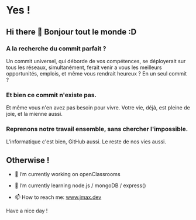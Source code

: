 # Yes !

## Hi there 👋  Bonjour tout le monde :D

### A la recherche du commit parfait ?
Un commit universel, qui déborde de vos compétences, se déployerait sur tous les réseaux, simultanément, ferait venir a vous les meilleurs opportunités, emplois, et même vous rendrait heureux ? En un seul commit ?

### Et bien ce commit n'existe pas. 
Et même vous n'en avez pas besoin pour vivre. Votre vie, déjà, est pleine de joie, et la mienne aussi.

### Reprenons notre travail ensemble, sans chercher l'impossible.
L'informatique c'est bien, GitHub aussi. Le reste de nos vies aussi.

<!--
**jmcob/jmcob** is a ✨ _special_ ✨ repository because its `README.md` (this file) appears on your GitHub profile.

Here are some ideas to get you started:
-->
## Otherwise !

- 🔭 I’m currently working on openClassrooms

- 🌱 I’m currently learning node.js / mongoDB / express()

- 📫 How to reach me: www.jmax.dev

Have a nice day !


